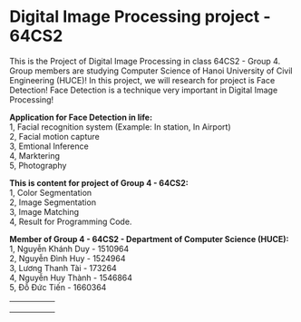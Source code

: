 # Digital Image Processing project - 64CS2
This is the Project of Digital Image Processing in class 64CS2 - Group 4. Group members are studying Computer Science of Hanoi University of Civil Engineering (HUCE)! In this project, we will research for project is Face Detection! Face Detection is a technique very important in Digital Image Processing! <br>

**Application for Face Detection in life:** <br>
1, Facial recognition system (Example: In station, In Airport) <br>
2, Facial motion capture <br>
3, Emtional Inference <br> 
4, Marktering <br>
5, Photography <br>

**This is content for project of Group 4 - 64CS2:**  <br>
1, Color Segmentation <br>
2, Image Segmentation <br>
3, Image Matching <br>
4, Result for Programming Code.

**Member of Group 4 - 64CS2 - Department of Computer Science (HUCE):** <br>
1, Nguyễn Khánh Duy - 1510964 <br>
2, Nguyễn Đình Huy - 1524964 <br>
3, Lương Thanh Tài - 173264 <br>
4, Nguyễn Huy Thành - 1546864 <br>
5, Đỗ Đức Tiến - 1660364

|   |   |   |   |   |
|---|---|---|---|---|
|   |   |   |   |   |
|   |   |   |   |   |
|   |   |   |   |   |
